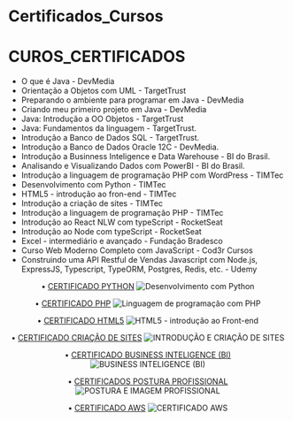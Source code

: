 # Certificados_Cursos


# CUROS_CERTIFICADOS
* O que é Java - DevMedia
* Orientação a Objetos com UML - TargetTrust
* Preparando o ambiente para programar em Java - DevMedia
* Criando meu primeiro projeto em Java - DevMedia
* Java: Introdução a OO Objetos - TargetTrust
* Java: Fundamentos da linguagem - TargetTrust.
* Introdução a Banco de Dados SQL - TargetTrust.
* Introdução a Banco de Dados Oracle 12C - DevMedia.
* Introdução a Businness Inteligence e Data Warehouse - BI do Brasil.
* Analisando e Visualizando Dados com PowerBI - BI do Brasil.
* Introdução a linguagem de programação PHP com WordPress - TIMTec
* Desenvolvimento com Python - TIMTec
* HTML5 - introdução ao fron-end - TIMTec
* Introdução a criação de sites -  TIMTec
* Introdução a linguagem de programação PHP - TIMTec
* Introdução ao React NLW com typeScript - RocketSeat
* Introdução ao Node com typeScript - RocketSeat
* Excel - intermediário e avançado - Fundação Bradesco
* Curso Web Moderno Completo com JavaScript - Cod3r Cursos 
* Construindo uma API Restful de Vendas Javascript com Node.js, ExpressJS, Typescript, TypeORM, Postgres,
 Redis, etc. - Udemy


<p align="center">
 •  <a href="#apresentacao">CERTIFICADO PYTHON</a> 
 <img src="https://user-images.githubusercontent.com/36546342/257875281-e831d989-4783-41e4-a8d4-6795890f936d.JPG" 
 alt="Desenvolvimento com Python"> 
</p>

<p align="center">
 •  <a href="#apresentacao">CERTIFICADO PHP</a> 
 <img src="https://github.com/Luciara-Abreu/Certificados_Apostilas-Cursos/assets/36546342/598c52d9-d8ea-4207-9ff9-34b99ef4fbac"
 alt="Linguagem de programação com PHP"> 
</p>


<p align="center">
 •  <a href="#apresentacao">CERTIFICADO HTML5</a> 
<img src="https://github.com/Luciara-Abreu/Certificados_Apostilas-Cursos/assets/36546342/125324f1-86cd-42dc-baf4-4a6d255c09dd" 
alt="HTML5 - introdução ao Front-end"> 
</p>

<p align="center">
 •  <a href="#apresentacao">CERTIFICADO CRIAÇÃO DE SITES</a>  
 <img src="https://github.com/Luciara-Abreu/Certificados_Apostilas-Cursos/assets/36546342/d602a078-a743-44ca-9991-4c3038de87c0"
 alt="INTRODUÇÃO E CRIAÇÃO DE SITES"> 
</p>

<p align="center">
 •  <a href="#apresentacao">CERTIFICADO BUSINESS INTELIGENCE (BI)</a> 
 <img src="https://user-images.githubusercontent.com/36546342/257874737-c2f9195f-f8f2-428b-adf3-28042accfdf7.JPG" 
 alt="BUSINESS INTELIGENCE (BI)">
</p>

<p align="center">
 •  <a href="#apresentacao">CERTIFICADOS POSTURA PROFISSIONAL</a>   
<img src="https://github.com/Luciara-Abreu/Certificados_Apostilas-Cursos/assets/36546342/c8209b47-1688-46b5-a19f-708b5e88c4ef"
alt="POSTURA E IMAGEM PROFISSIONAL"> 
</p>

<p align="center">
 •  <a href="#apresentacao">CERTIFICADO AWS</a> 
 <img src="https://user-images.githubusercontent.com/36546342/257873791-976c9db2-0685-4f60-9c53-2f544427ae06.jpg"
 alt="CERTIFICADO AWS">
</p>
